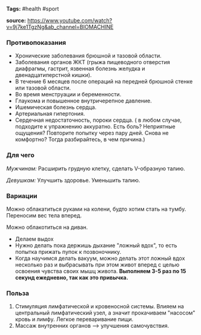 **Tags:** #health #sport 

**source:** https://www.youtube.com/watch?v=9j7ke1TgzNg&ab_channel=BIOMACHINE

### Противопоказания

  - Хронические заболевания брюшной и тазовой области. 
  - Заболевания органов ЖКТ (грыжа пищеводного отверстия диафрагмы, гастрит, язвенная болезнь желудка и двенадцатиперстной кишки). 
  - В течение 6 месяцев после операций на передней брюшной стенке или тазовой области. 
  - Во время менструации и беременности. 
  - Глаукома и повышенное внутричерепное давление. 
  - Ишемическая болезнь сердца. 
  - Артериальная гипертония. 
  - Сердечная недостаточность, пороки сердца. ( в любом случае, подходите к упражнению аккуратно. Есть боль? Неприятные ощущения? Повторите попытку через пару дней. Снова не комфортно? Тогда разбирайтесь, в чем причина.)

### Для чего

*Мужчинам:* Расширить грудную клетку, сделать V-образную талию.

*Девушкам:* Улучшить здоровье. Уменьшить талию.

### Вариации

Можно облакатиться руками на колени, будто хотим стать на тумбу. Переносим вес тела вперед. 

Можно облакотиться на диван. 

- Делаем выдох
- Нужно делать пока держишь дыхание "ложный вдох", то есть попытка прижать пупок к позвоночнику.
- Когда научимся делать вакуум, можно делать этот ложный вдох несколько раз и выбрасывать при этом живот вперед с целью освоения чувства своих мышц живота.
**Выполняем 3-5 раз по 15 секунд ежедневно, так как это привычка.**

### Польза

1. Стимуляция лимфатической и кровеносной системы. Влияем на центральный лимфатический узел, а значит прокачиваем "насосом" кровь и лимфу. Легкое переваривание пищи. 
2. Массаж внутренних органов --> улучшения самочувствия.
